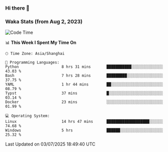 ### Hi there 👋

### Waka Stats (from Aug 2, 2023)

<!--START_SECTION:waka-->
![Code Time](http://img.shields.io/badge/Code%20Time-925%20hrs%2010%20mins-blue)

📊 **This Week I Spent My Time On** 

```text
🕑︎ Time Zone: Asia/Shanghai

💬 Programming Languages: 
Python                   8 hrs 31 mins       ███████████░░░░░░░░░░░░░░   43.03 % 
Bash                     7 hrs 28 mins       █████████░░░░░░░░░░░░░░░░   37.75 % 
YAML                     1 hr 44 mins        ██░░░░░░░░░░░░░░░░░░░░░░░   08.79 % 
Typst                    37 mins             █░░░░░░░░░░░░░░░░░░░░░░░░   03.14 % 
Docker                   23 mins             ░░░░░░░░░░░░░░░░░░░░░░░░░   01.99 % 

💻 Operating System: 
Linux                    14 hrs 47 mins      ███████████████████░░░░░░   74.68 % 
Windows                  5 hrs               ██████░░░░░░░░░░░░░░░░░░░   25.32 % 
```


 Last Updated on 03/07/2025 18:49:40 UTC
<!--END_SECTION:waka-->
